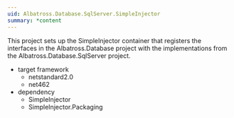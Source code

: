 ```yaml
---
uid: Albatross.Database.SqlServer.SimpleInjector
summary: *content
---
```


This project sets up the SimpleInjector container that registers the interfaces in the Albatross.Database project with the implementations from the Albatross.Database.SqlServer project.

* target framework
    * netstandard2.0
    * net462
* dependency
    * SimpleInjector
    * SimpleInjector.Packaging

